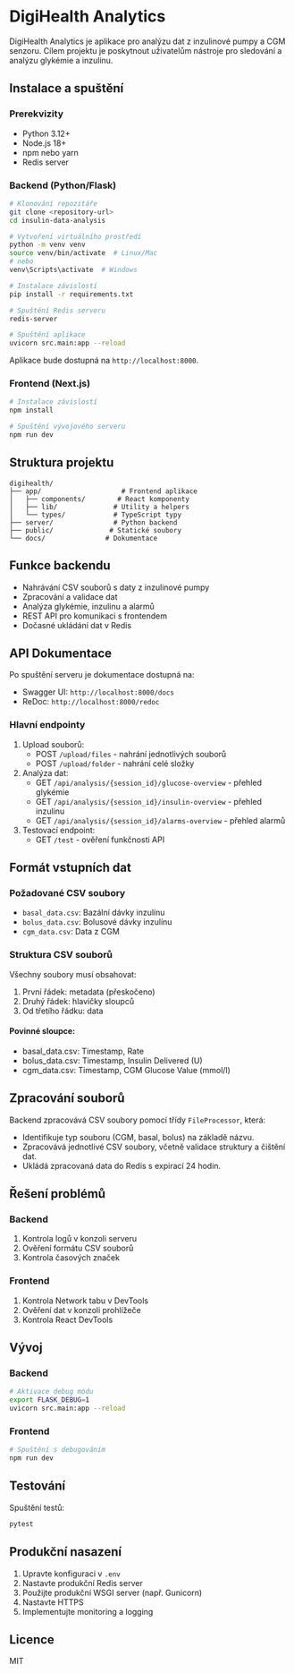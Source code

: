 # DigiHealth Analytics

DigiHealth Analytics je aplikace pro analýzu dat z inzulinové pumpy a CGM senzoru. Cílem projektu je poskytnout uživatelům nástroje pro sledování a analýzu glykémie a inzulinu.

## Instalace a spuštění

### Prerekvizity
- Python 3.12+
- Node.js 18+
- npm nebo yarn
- Redis server

### Backend (Python/Flask)
```bash
# Klonování repozitáře
git clone <repository-url>
cd insulin-data-analysis

# Vytvoření virtuálního prostředí
python -m venv venv
source venv/bin/activate  # Linux/Mac
# nebo
venv\Scripts\activate  # Windows

# Instalace závislostí
pip install -r requirements.txt

# Spuštění Redis serveru
redis-server

# Spuštění aplikace
uvicorn src.main:app --reload
```
Aplikace bude dostupná na `http://localhost:8000`.

### Frontend (Next.js)
```bash
# Instalace závislostí
npm install

# Spuštění vývojového serveru
npm run dev
```

## Struktura projektu
```
digihealth/
├── app/                    # Frontend aplikace
│   ├── components/        # React komponenty
│   ├── lib/              # Utility a helpers
│   └── types/            # TypeScript typy
├── server/               # Python backend
├── public/              # Statické soubory
└── docs/               # Dokumentace
```

## Funkce backendu
- Nahrávání CSV souborů s daty z inzulinové pumpy
- Zpracování a validace dat
- Analýza glykémie, inzulinu a alarmů
- REST API pro komunikaci s frontendem
- Dočasné ukládání dat v Redis

## API Dokumentace
Po spuštění serveru je dokumentace dostupná na:
- Swagger UI: `http://localhost:8000/docs`
- ReDoc: `http://localhost:8000/redoc`

### Hlavní endpointy
1. Upload souborů:
   - POST `/upload/files` - nahrání jednotlivých souborů
   - POST `/upload/folder` - nahrání celé složky
2. Analýza dat:
   - GET `/api/analysis/{session_id}/glucose-overview` - přehled glykémie
   - GET `/api/analysis/{session_id}/insulin-overview` - přehled inzulinu
   - GET `/api/analysis/{session_id}/alarms-overview` - přehled alarmů
3. Testovací endpoint:
   - GET `/test` - ověření funkčnosti API

## Formát vstupních dat

### Požadované CSV soubory
- `basal_data.csv`: Bazální dávky inzulínu
- `bolus_data.csv`: Bolusové dávky inzulínu
- `cgm_data.csv`: Data z CGM

### Struktura CSV souborů
Všechny soubory musí obsahovat:
1. První řádek: metadata (přeskočeno)
2. Druhý řádek: hlavičky sloupců
3. Od třetího řádku: data

#### Povinné sloupce:
- basal_data.csv: Timestamp, Rate
- bolus_data.csv: Timestamp, Insulin Delivered (U)
- cgm_data.csv: Timestamp, CGM Glucose Value (mmol/l)

## Zpracování souborů
Backend zpracovává CSV soubory pomocí třídy `FileProcessor`, která:
- Identifikuje typ souboru (CGM, basal, bolus) na základě názvu.
- Zpracovává jednotlivé CSV soubory, včetně validace struktury a čištění dat.
- Ukládá zpracovaná data do Redis s expirací 24 hodin.

## Řešení problémů

### Backend
1. Kontrola logů v konzoli serveru
2. Ověření formátu CSV souborů
3. Kontrola časových značek

### Frontend
1. Kontrola Network tabu v DevTools
2. Ověření dat v konzoli prohlížeče
3. Kontrola React DevTools

## Vývoj

### Backend
```bash
# Aktivace debug módu
export FLASK_DEBUG=1
uvicorn src.main:app --reload
```

### Frontend
```bash
# Spuštění s debugováním
npm run dev
```

## Testování
Spuštění testů:
```bash
pytest
```

## Produkční nasazení
1. Upravte konfiguraci v `.env`
2. Nastavte produkční Redis server
3. Použijte produkční WSGI server (např. Gunicorn)
4. Nastavte HTTPS
5. Implementujte monitoring a logging

## Licence
MIT
